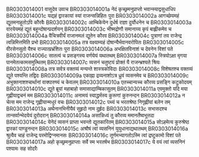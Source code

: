 BR0303014001	वासुदेव उवाच
BR0303014001a	नेदं कृच्छ्रमनुप्राप्तो भवान्स्याद्वसुधाधिप
BR0303014001c	यद्यहं द्वारकायां स्यां राजन्सन्निहितः पुरा
BR0303014002a	आगच्छेयमहं द्यूतमनाहूतोऽपि कौरवैः
BR0303014002c	आम्बिकेयेन दुर्धर्ष राज्ञा दुर्योधनेन च
BR0303014003a	वारयेयमहं द्यूतं बहून्दोषान्प्रदर्शयन्
BR0303014003c	भीष्मद्रोणौ समानाय्य कृपं बाह्लीकमेव च
BR0303014004a	वैचित्रवीर्यं राजानमलं द्यूतेन कौरव
BR0303014004c	पुत्राणां तव राजेन्द्र त्वन्निमित्तमिति प्रभो
BR0303014005a	तत्र वक्ष्याम्यहं दोषान्यैर्भवानवरोपितः
BR0303014005c	वीरसेनसुतो यैश्च राज्यात्प्रभ्रंशितः पुरा
BR0303014006a	अभक्षितविनाशं च देवनेन विशां पते
BR0303014006c	सातत्यं च प्रसङ्गस्य वर्णयेयं यथातथम्
BR0303014007a	स्त्रियोऽक्षा मृगया पानमेतत्कामसमुत्थितम्
BR0303014007c	व्यसनं चतुष्टयं प्रोक्तं यै राजन्भ्रश्यते श्रियः
BR0303014008a	तत्र सर्वत्र वक्तव्यं मन्यन्ते शास्त्रकोविदाः
BR0303014008c	विशेषतश्च वक्तव्यं द्यूते पश्यन्ति तद्विदः
BR0303014009a	एकाह्ना द्रव्यनाशोऽत्र ध्रुवं व्यसनमेव च
BR0303014009c	अभुक्तनाशश्चार्थानां वाक्पारुष्यं च केवलम्
BR0303014010a	एतच्चान्यच्च कौरव्य प्रसङ्गि कटुकोदयम्
BR0303014010c	द्यूते ब्रूयां महाबाहो समासाद्याम्बिकासुतम्
BR0303014011a	एवमुक्तो यदि मया गृह्णीयाद्वचनं मम
BR0303014011c	अनामयं स्याद्धर्मस्य कुरूणां कुरुनन्दन
BR0303014012a	न चेत्स मम राजेन्द्र गृह्णीयान्मधुरं वचः
BR0303014012c	पथ्यं च भरतश्रेष्ठ निगृह्णीयां बलेन तम्
BR0303014013a	अथैनानभिनीयैवं सुहृदो नाम दुर्हृदः
BR0303014013c	सभासदश्च तान्सर्वान्भेदयेयं दुरोदरान्
BR0303014014a	असान्निध्यं तु कौरव्य ममानर्तेष्वभूत्तदा
BR0303014014c	येनेदं व्यसनं प्राप्ता भवन्तो द्यूतकारितम्
BR0303014015a	सोऽहमेत्य कुरुश्रेष्ठ द्वारकां पाण्डुनन्दन
BR0303014015c	अश्रौषं त्वां व्यसनिनं युयुधानाद्यथातथम्
BR0303014016a	श्रुत्वैव चाहं राजेन्द्र परमोद्विग्नमानसः
BR0303014016c	तूर्णमभ्यागतोऽस्मि त्वां द्रष्टुकामो विशां पते
BR0303014017a	अहो कृच्छ्रमनुप्राप्ताः सर्वे स्म भरतर्षभ
BR0303014017c	ये वयं त्वां व्यसनिनं पश्यामः सह सोदरैः
